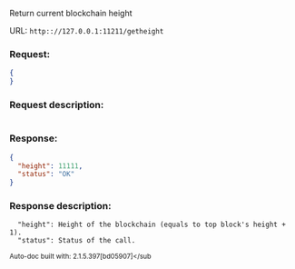 Return current blockchain height

URL: ```http:://127.0.0.1:11211/getheight```
### Request: 
```json
{
}
```
### Request description: 
```

```
### Response: 
```json
{
  "height": 11111,
  "status": "OK"
}
```
### Response description: 
```
  "height": Height of the blockchain (equals to top block's height + 1).
  "status": Status of the call.

```
<sub>Auto-doc built with: 2.1.5.397[bd05907]</sub